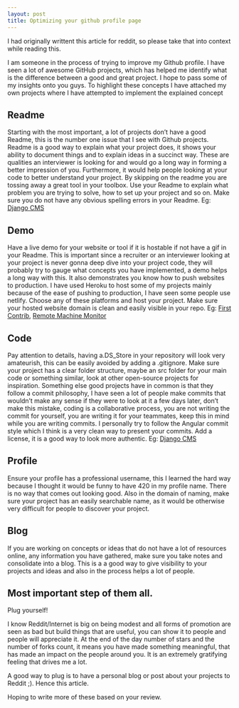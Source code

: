```yaml
---
layout: post
title: Optimizing your github profile page
---
```

I had originally writtent this article for reddit, so please take that into context while reading this.  

I am someone in the process of trying to improve my Github profile. I have seen a lot of awesome GitHub projects, which has helped me identify what is the difference between a good and great project. I hope to pass some of my insights onto you guys. To highlight these concepts I have attached my own projects where I have attempted to implement the explained concept
## Readme  

Starting with the most important, a lot of projects don’t have a good Readme, this is the number one issue that I see with Github projects. Readme is a good way to explain what your project does, it shows your ability to document things and to explain ideas in a succinct way. These are qualities an interviewer is looking for and would go a long way in forming a better impression of you. Furthermore, it would help people looking at your code to better understand your project. By skipping on the readme you are tossing away a great tool in your toolbox. Use your Readme to explain what problem you are trying to solve, how to set up your project and so on. Make sure you do not have any obvious spelling errors in your Readme. Eg:
[Django CMS](https://github.com/krishnanunnir/django-knode-cms)

## Demo
Have a live demo for your website or tool if it is hostable if not have a gif in your Readme. This is important since a recruiter or an interviewer looking at your project is never gonna deep dive into your project code, they will probably try to gauge what concepts you have implemented, a demo helps a long way with this. It also demonstrates you know how to push websites to production. I have used Heroku to host some of my projects mainly because of the ease of pushing to production, I have seen some people use netlify. Choose any of these platforms and host your project. Make sure your hosted website domain is clean and easily visible in your repo.
Eg:
[First Contrib](https://github.com/krishnanunnir/opensource-first-contrib-search), 
[Remote Machine Monitor](https://github.com/krishnanunnir/Remote-Machine-Monitor)

## Code
Pay attention to details, having a.DS_Store in your repository will look very amateurish, this can be easily avoided by adding a .gitignore. Make sure your project has a clear folder structure, maybe an src folder for your main code or something similar, look at other open-source projects for inspiration. Something else good projects have in common is that they follow a commit philosophy, I have seen a lot of people make commits that wouldn’t make any sense if they were to look at it a few days later, don’t make this mistake, coding is a collaborative process, you are not writing the commit for yourself, you are writing it for your teammates, keep this in mind while you are writing commits. I personally try to follow the Angular commit style which I think is a very clean way to present your commits. Add a license, it is a good way to look more authentic. Eg: [Django CMS](https://github.com/krishnanunnir/django-knode-cms)

## Profile

Ensure your profile has a professional username, this I learned the hard way because I thought it would be funny to have 420 in my profile name. There is no way that comes out looking good. Also in the domain of naming, make sure your project has an easily searchable name, as it would be otherwise very difficult for people to discover your project. 

## Blog 
If you are working on concepts or ideas that do not have a lot of resources online, any information you have gathered, make sure you take notes and consolidate into a blog. This is a
a good way to give visibility to your projects and ideas and also in the process helps a lot of people.

## Most important step of them all.
Plug yourself!

I know Reddit/Internet is big on being modest and all forms of promotion are seen as bad but build things that are useful, you can show it to people and people will appreciate it. At the end of the day number of stars and the number of forks count, it means you have made something meaningful, that has made an impact on the people around you. It is an extremely gratifying feeling that drives me a lot.

A good way to plug is to have a personal blog or post about your projects to Reddit ;). Hence this article. 

Hoping to write more of these based on your review.  